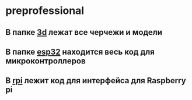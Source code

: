 # preprofessional
## В папке [3d](./3d/) лежат все черчежи и модели
## В папке [esp32](./esp32/) находится весь код для микроконтроллеров
## В [rpi](./rpi/) лежит код для интерфейса для Raspberry pi
